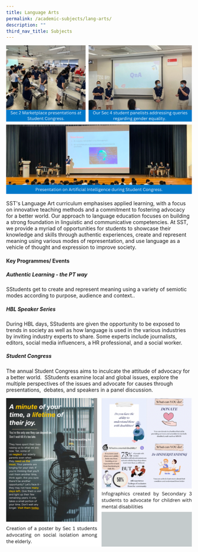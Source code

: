 ```yaml
---
title: Language Arts
permalink: /academic-subjects/lang-arts/
description: ""
third_nav_title: Subjects
---
```

![](/images/Curriculum/IP%20-%20El%20Collate.png)

SST's Language Art curriculum emphasises applied learning, with a focus on innovative teaching methods and a commitment to fostering advocacy for a better world. Our approach to language education focuses on building a strong foundation in linguistic and communicative competencies. At SST, we provide a myriad of opportunities for students to showcase their knowledge and skills through authentic experiences, create and represent meaning using various modes of representation, and use language as a vehicle of thought and expression to improve society.   

  

#### Key Programmes/ Events
##### Authentic Learning - the PT way
SStudents get to create and represent meaning using a variety of semiotic modes according to purpose, audience and context..

##### HBL Speaker Series 
  During HBL days, SStudents are given the opportunity to be exposed to trends in society as well as how language is used in the various industries by inviting industry experts to share. Some experts include journalists, editors, social media influencers, a HR professional, and a social worker.

##### Student Congress 
The annual Student Congress aims to inculcate the attitude of advocacy for a better world.  SStudents examine local and global issues, explore the multiple perspectives of the issues and advocate for causes through presentations,  debates, and speakers in a panel discussion.

![](/images/Artefact%20(LA).png)

